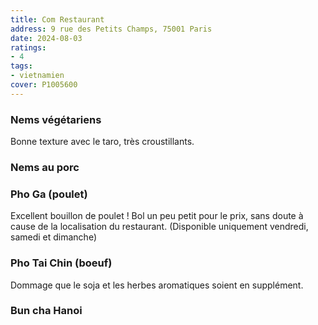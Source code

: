 ```yaml
---
title: Com Restaurant
address: 9 rue des Petits Champs, 75001 Paris
date: 2024-08-03
ratings:
- 4
tags:
- vietnamien
cover: P1005600
---
```


### Nems végétariens
Bonne texture avec le taro, très croustillants.

### Nems au porc

### Pho Ga (poulet)
Excellent bouillon de poulet ! Bol un peu petit pour le prix, sans doute à cause de la localisation du restaurant. (Disponible uniquement vendredi, samedi et dimanche)

### Pho Tai Chin (boeuf)
Dommage que le soja et les herbes aromatiques soient en supplément.

### Bun cha Hanoi